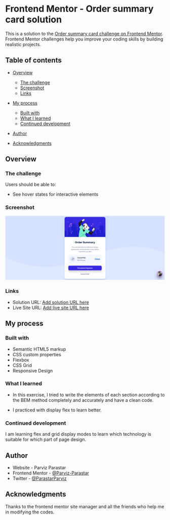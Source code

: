 # Frontend Mentor - Order summary card solution

This is a solution to the [Order summary card challenge on Frontend Mentor](https://www.frontendmentor.io/challenges/order-summary-component-QlPmajDUj). Frontend Mentor challenges help you improve your coding skills by building realistic projects. 

## Table of contents

- [Overview](#overview)
  - [The challenge](#the-challenge)
  - [Screenshot](#screenshot)
  - [Links](#links)
- [My process](#my-process)
  - [Built with](#built-with)
  - [What I learned](#what-i-learned)
  - [Continued development](#continued-development)

- [Author](#author)
- [Acknowledgments](#acknowledgments)

## Overview

### The challenge

Users should be able to:

- See hover states for interactive elements

### Screenshot

![](./screenshots/desktop-screenshot.png)

### Links

- Solution URL: [Add solution URL here](https://github.com/Parviz-Parastar/Order-summary-card)
- Live Site URL: [Add live site URL here](https://parviz-parastar.github.io/Order-summary-card/)

## My process

### Built with

- Semantic HTML5 markup
- CSS custom properties
- Flexbox
- CSS Grid
- Responsive Design


### What I learned
- In this exercise, I tried to write the elements of each section according to the BEM method completely and accurately and have a clean code.

- I practiced with display flex to learn better.

### Continued development
I am learning flex and grid display modes to learn which technology is suitable for which part of page design.


## Author

- Website - Parviz Parastar
- Frontend Mentor - [@Parviz-Parastar](https://www.frontendmentor.io/profile/Parviz-Parastar)
- Twitter - [@ParastarParviz](https://twitter.com/ParastarParviz)


## Acknowledgments
Thanks to the frontend mentor site manager and all the friends who help me in modifying the codes.
